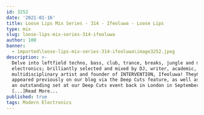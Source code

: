 ```yaml
---
id: 3252
date: '2021-01-16'
title: Loose Lips Mix Series - 314 - Ifeoluwa - Loose Lips
type: mix
slug: loose-lips-mix-series-314-ifeoluwa
author: 100
banner:
  - imported\loose-lips-mix-series-314-ifeoluwa\image3252.jpeg
description: >-
  Delve into leftfield techno, bass, club, trance, breaks, jungle and modern
  electronics; brilliantly selected and mixed by DJ, writer, academic,
  multidisciplinary artist and founder of INTERVENTION, Ifeoluwa! They&#8217;ve
  appeared previously on our blog via the Deep Cuts feature, as well as playing
  an outstanding set at our Deep Cuts event back in London in September.
  [...]Read More...
published: true
tags: Modern Electronics
---
```

